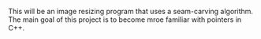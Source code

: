 This will be an image resizing program that uses a seam-carving algorithm. The main goal of this project is to become mroe familiar with pointers in C++.
